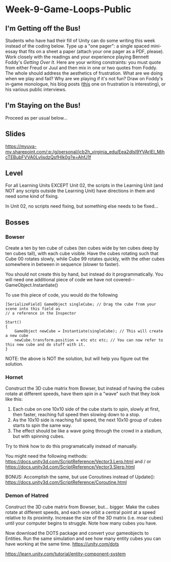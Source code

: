 # Week-9-Game-Loops-Public

## I'm Getting off the Bus!

Students who have had their fill of Unity can do some writing this week instead of the coding below. Type up a "one pager": a single spaced mini-essay that fits on a sheet a paper (attach your one pager as a PDF, please). Work closely with the readings and your experience playing Bennett Foddy's _Getting Over It_. Here are your writing constraints: you must quote from either Freud or Juul and then mix in one or two quotes from Foddy. The whole should address the aesthetics of frustration. What are we doing when we play and fail? Why are we playing if it's not fun? Draw on Foddy's in-game monologue, his blog posts ([this](http://www.foddy.net/2017/01/eleven-flavors-of-frustration/) one on frustration is interesting), or his various public interviews. 

## I'm Staying on the Bus!

Proceed as per usual below...

## Slides

https://myuva-my.sharepoint.com/:p:/g/personal/jcb2h_virginia_edu/Eea2dlsI9YVArIEl_MjhcTEBubFVVA0LvlisdzQsfHIk0g?e=AhfJ1f

## Level

For all Learning Units EXCEPT Unit 02, the scripts in the Learning Unit (and NOT any scripts outside the Learning Unit) have directions in them and need some kind of fixing. 

In Unit 02, no scripts need fixing, but something else needs to be fixed...

## Bosses

### Bowser

Create a ten by ten cube of cubes (ten cubes wide by ten cubes deep by ten cubes tall), with each cube visible. Have the cubes rotating such that Cube 00 rotates slowly, while Cube 99 rotates quickly, with the other cubes somewhere in between in sequence (slower to faster).

You should not create this by hand, but instead do it programmatically. You will need one additional piece of code we have not covered-- GameObject.Instantiate()

To use this piece of code, you would do the following
```
[SerializeField] GameObject singleCube; // Drag the cube from your scene into this field as 
// a reference in the Inspector

Start()
{
    GameObject newCube = Instantiate(singleCube); // This will create a new cube
    newCube.transform.position = etc etc etc; // You can now refer to this new cube and do stuff with it. 
}
```

NOTE: the above is NOT the solution, but will help you figure out the solution. 

### Hornet

Construct the 3D cube matrix from Bowser, but instead of having the cubes rotate at different speeds, have them spin in a "wave" such that they look like this:

1. Each cube on one 10x10 side of the cube starts to spin, slowly at first, then faster, reaching full speed then slowing down to a stop. 
2. As the 10x10 side is reaching full speed, the next 10x10 group of cubes starts to spin the same way. 
3. The effect should be like a wave going through the crowd in a stadium, but with spinning cubes. 

Try to think how to do this programatically instead of manually. 

You might need the following methods: https://docs.unity3d.com/ScriptReference/Vector3.Lerp.html and / or https://docs.unity3d.com/ScriptReference/Vector3.Slerp.html

BONUS: Accomplish the same, but use Coroutines instead of Update(): https://docs.unity3d.com/ScriptReference/Coroutine.html

### Demon of Hatred

Construct the 3D cube matrix from Bowser, but... bigger. Make the cubes rotate at different speeds, and each one orbit a central point at a speed relative to its proximity. Increase the size of the 3D matrix (i.e. moar cubes) until your computer begins to struggle. Note how many cubes you have. 

Now download the DOTS package and convert your gameobjects to Entities. Run the same simulation and see how many entity cubes you can have working at the same time. https://unity.com/dots 

https://learn.unity.com/tutorial/entity-component-system
